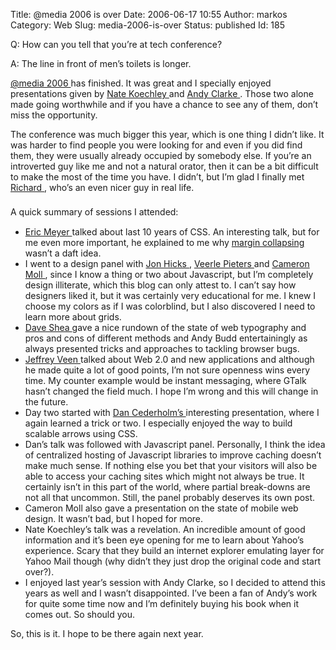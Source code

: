 Title: @media 2006 is over
Date: 2006-06-17 10:55
Author: markos
Category: Web
Slug: media-2006-is-over
Status: published
Id: 185

<div>
 <p>
  Q: How can you tell that you’re at tech conference?
 </p>
 <p>
  A: The line in front of men’s toilets is longer.
 </p>
 <p>
  <a href="http://www.vivabit.com/atmedia2006/">
   @media 2006
  </a>
  has finished. It was great and I specially enjoyed presentations given by
  <a href="http://nate.koechley.com/blog/">
   Nate Koechley
  </a>
  and
  <a href="http://www.stuffandnonsense.co.uk/">
   Andy Clarke
  </a>
  . Those two alone made going worthwhile and if you have a chance to see any of them, don’t miss the opportunity.
 </p>
 <p>
  The conference was much bigger this year, which is one thing I didn’t like. It was harder to find people you were looking for and even if you did find them, they were usually already occupied by somebody else. If you’re an introverted guy like me and not a natural orator, then it can be a bit difficult to make the most of the time you have. I didn’t, but I’m glad I finally met
  <a href="http://www.clagnut.com/">
   Richard
  </a>
  , who’s an even nicer guy in real life.
  <br/>
  <span style="font-size:12pt;">
   <br/>
  </span>
  A quick summary of sessions I attended:
  <span style="font-size:12pt;">
   <br/>
  </span>
 </p>
 <ul>
  <li>
   <a href="http://www.meyerweb.com/eric/">
    Eric Meyer
   </a>
   talked about last 10 years of CSS. An interesting talk, but for me even more important, he explained to me why
   <a href="css-margin-collapse.html">
    margin collapsing
   </a>
   wasn’t a daft idea.
  </li>
  <li>
   I went to a design panel with
   <a href="http://www.hicksdesign.co.uk/">
    Jon Hicks
   </a>
   ,
   <a href="http://veerle.duoh.com/index.php">
    Veerle Pieters
   </a>
   and
   <a href="http://www.cameronmoll.com/">
    Cameron Moll
   </a>
   , since I know a thing or two about Javascript, but I’m completely design illiterate, which this blog can only attest to. I can’t say how designers liked it, but it was certainly very educational for me. I knew I choose my colors as if I was colorblind, but I also discovered I need to learn more about grids.
  </li>
  <li>
   <a href="http://www.mezzoblue.com/">
    Dave Shea
   </a>
   gave a nice rundown of the state of web typography and pros and cons of different methods and Andy Budd entertainingly as always presented tricks and approaches to tackling browser bugs.
  </li>
  <li>
   <a href="http://www.veen.com/jeff/index.html">
    Jeffrey Veen
   </a>
   talked about Web 2.0 and new applications and although he made quite a lot of good points, I’m not sure openness wins every time. My counter example would be instant messaging, where GTalk hasn’t changed the field much. I hope I’m wrong and this will change in the future.
  </li>
  <li>
   Day two started with
   <a href="http://www.simplebits.com/">
    Dan Cederholm’s
   </a>
   interesting presentation, where I again learned a trick or two. I especially enjoyed the way to build scalable arrows using CSS.
  </li>
  <li>
   Dan’s talk was followed with Javascript panel. Personally, I think the idea of centralized hosting of Javascript libraries to improve caching doesn’t make much sense. If nothing else you bet that your visitors will also be able to access your caching sites which might not always be true. It certainly isn’t in this part of the world, where partial break-downs are not all that uncommon. Still, the panel probably deserves its own post.
  </li>
  <li>
   Cameron Moll also gave a presentation on the state of mobile web design. It wasn’t bad, but I hoped for more.
  </li>
  <li>
   Nate Koechley’s talk was a revelation. An incredible amount of good information and it’s been eye opening for me to learn about Yahoo’s experience. Scary that they build an internet explorer emulating layer for Yahoo Mail though (why didn’t they just drop the original code and start over?).
  </li>
  <li>
   I enjoyed last year’s session with Andy Clarke, so I decided to attend this years as well and I wasn’t disappointed. I’ve been a fan of Andy’s work for quite some time now and I’m definitely buying his book when it comes out. So should you.
  </li>
 </ul>
 <p>
  So, this is it. I hope to be there again next year.
 </p>
</div>
